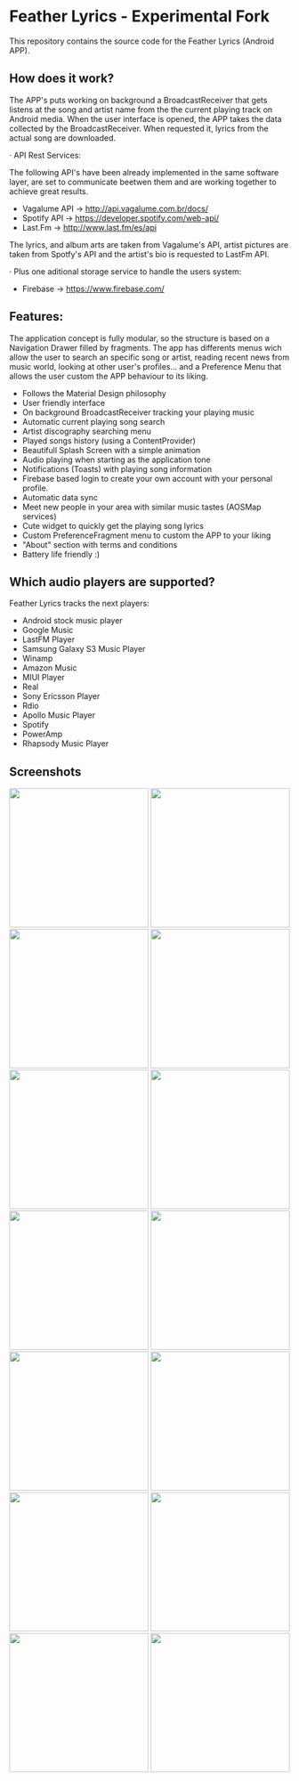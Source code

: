 # Feather Lyrics - Experimental Fork

This repository contains the source code for the Feather Lyrics (Android APP).

## How does it work?

The APP's puts working on background a BroadcastReceiver that gets listens at the song and artist name from the the current playing track on Android media.
When the user interface is opened, the APP takes the data collected by the BroadcastReceiver. When requested it, lyrics from the actual song are downloaded.

· API Rest Services:

The following API's have been already implemented in the same software layer, are set to communicate beetwen them and are working together to achieve great results.

- Vagalume API -> http://api.vagalume.com.br/docs/
- Spotify API -> https://developer.spotify.com/web-api/
- Last.Fm -> http://www.last.fm/es/api

The lyrics, and album arts are taken from Vagalume's API, artist pictures are taken from Spotfy's API and the artist's bio is requested to LastFm API.

· Plus one aditional storage service to handle the users system:

- Firebase -> https://www.firebase.com/


## Features:

The application concept is fully modular, so the structure is based on a Navigation Drawer filled by fragments. The app has differents menus wich allow the user to search an specific song or artist, reading recent news from music world, looking at other user's profiles... and a Preference Menu that allows the user custom the APP behaviour to its liking.

- Follows the Material Design philosophy
- User friendly interface
- On background BroadcastReceiver tracking your playing music
- Automatic current playing song search
- Artist discography searching menu
- Played songs history (using a ContentProvider)
- Beautifull Splash Screen with a simple animation
- Audio playing when starting as the application tone
- Notifications (Toasts) with playing song information
- Firebase based login to create your own account with your personal profile.
- Automatic data sync 
- Meet new people in your area with similar music tastes (AOSMap services)
- Cute widget to quickly get the playing song lyrics
- Custom PreferenceFragment menu to custom the APP to your liking
- "About" section with terms and conditions
- Battery life friendly :)

## Which audio players are supported?

Feather Lyrics tracks the next players:

* Android stock music player
* Google Music
* LastFM Player
* Samsung Galaxy S3 Music Player
* Winamp
* Amazon Music
* MIUI Player
* Real
* Sony Ericsson Player
* Rdio
* Apollo Music Player
* Spotify
* PowerAmp
* Rhapsody Music Player

## Screenshots

<img src="http://i.imgur.com/DvU2PgC.png" width="250">
<img src="http://i.imgur.com/N3FMvXL.png" width="250">
<img src="https://i.imgur.com/3xFZWlF.png" width="250">
<img src="http://i.imgur.com/Y4do4gK.png" width="250">
<img src="http://i.imgur.com/aDUEhtE.png" width="250">
<img src="http://i.imgur.com/tIGirYt.png" width="250">
<img src="http://i.imgur.com/Iib4Plu.jpg" width="250">
<img src="http://i.imgur.com/k27CaCs.png" width="250">
<img src="http://i.imgur.com/tNwq1R8.jpg" width="250">
<img src="http://i.imgur.com/tnExHHU.jpg" width="250">
<img src="http://i.imgur.com/1CDRmde.png" width="250">
<img src="http://i.imgur.com/2GfK3RI.png" width="250">
<img src="http://i.imgur.com/fkU3dhN.png" width="250">
<img src="http://i.imgur.com/5qANarU.jpg" width="250">



